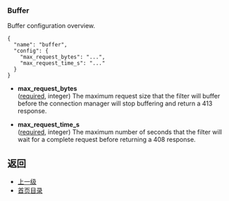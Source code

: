### Buffer
Buffer configuration overview.

```
{
  "name": "buffer",
  "config": {
    "max_request_bytes": "...",
    "max_request_time_s": "..."
  }
}
```
- **max_request_bytes**</br>
	([required](#), integer) The maximum request size that the filter will buffer before the connection manager will stop buffering and return a 413 response.

- **max_request_time_s**</br>
	([required](#), integer) The maximum number of seconds that the filter will wait for a complete request before returning a 408 response.




## 返回
- [上一级](../HTTPfilters.md)
- [首页目录](../../README.md)